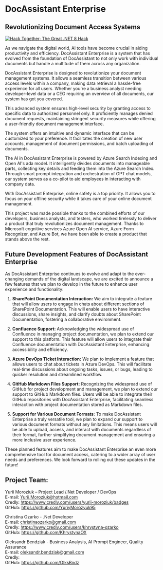 # DocAssistant Enterprise  
## Revolutionizing Document Access Systems

[![Hack Together: The Great .NET 8 Hack](https://img.shields.io/badge/Microsoft%20-Hack--Together-dotnet)](https://github.com/microsoft/hack-together-dotnetr)

   
As we navigate the digital world, AI tools have become crucial in aiding productivity and efficiency. DocAssistant Enterprise is a system that has evolved from the foundation of DocAssistant to not only work with individual documents but handle a multitude of them across any organization.  
   
DocAssistant Enterprise is designed to revolutionize your document management systems. It allows a seamless transition between various access levels within a company, making data retrieval a hassle-free experience for all users. Whether you're a business analyst needing developer-level data or a CEO requiring an overview of all documents, our system has got you covered.  
   
This advanced system ensures high-level security by granting access to specific data to authorized personnel only. It proficiently manages denied document requests, maintaining stringent security measures while offering a user-friendly document management interface.  
   
The system offers an intuitive and dynamic interface that can be customized to your preference. It facilitates the creation of new user accounts, management of document permissions, and batch uploading of documents.  
   
The AI in DocAssistant Enterprise is powered by Azure Search Indexing and Open AI's ada model. It intelligently divides documents into manageable parts, collecting key details and feeding them into the Azure Search Index. Through smart prompt integration and orchestration of GPT chat models, our system serves as a co-pilot to aid employees in interacting with company data.  
   
With DocAssistant Enterprise, online safety is a top priority. It allows you to focus on your offline security while it takes care of your online document management.  
   
This project was made possible thanks to the combined efforts of our developers, business analysts, and testers, who worked tirelessly to deliver a product that truly revolutionizes document management. Thanks to Microsoft cognitive services Azure Open AI service, Azure Form Recognizer, and Azure Bot, we have been able to create a product that stands above the rest.  

## Future Development Features of DocAssistant Enterprise  
   
As DocAssistant Enterprise continues to evolve and adapt to the ever-changing demands of the digital landscape, we are excited to announce a few features that we plan to develop in the future to enhance user experience and functionality:  
   
1. **SharePoint Documentation Interaction:** We aim to integrate a feature that will allow users to engage in chats about different sections of SharePoint Documentation. This will enable users to have interactive discussions, share insights, and clarify doubts about SharePoint Documentation, fostering a collaborative environment.  
   
2. **Confluence Support:** Acknowledging the widespread use of Confluence in managing project documentation, we plan to extend our support to this platform. This feature will allow users to integrate their Confluence documentation with DocAssistant Enterprise, enhancing accessibility and efficiency.  
   
3. **Azure DevOps Ticket Interaction:** We plan to implement a feature that allows users to chat about tickets in Azure DevOps. This will facilitate real-time discussions about ongoing tasks, issues, or bugs, leading to quicker resolution and streamlined workflow.

4. **GitHub Markdown Files Support:** Recognizing the widespread use of GitHub for project development and management, we plan to extend our support to GitHub Markdown files. Users will be able to integrate their GitHub repositories with DocAssistant Enterprise, facilitating seamless interaction with project documentation stored as Markdown files.  
   
5. **Support for Various Document Formats:** To make DocAssistant Enterprise a truly versatile tool, we plan to expand our support to various document formats without any limitations. This means users will be able to upload, access, and interact with documents regardless of their format, further simplifying document management and ensuring a more inclusive user experience.  
   
These planned features aim to make DocAssistant Enterprise an even more comprehensive tool for document access, catering to a wider array of user needs and preferences. We look forward to rolling out these updates in the future!

## Project Team:  
   
Yurii Moroziuk – Project Lead /.Net Developer / DevOps  
E-mail: Yurii.Moroziuk@hotmail.com  
Credly: https://www.credly.com/users/yurii-moroziuk/badges  
GitHub: https://github.com/YuriyMorozyuk95  
  
Christina Ozarko - .Net Developer  
E-mail: christinaozarko@gmail.com  
Credly: https://www.credly.com/users/khrystyna-ozarko  
GitHub: https://github.com/KhrystynaOX  

Oleksandr Bendziak - Business Analysis, AI Prompt Engineer, Quality Assurance  
E-mail: oleksandr.bendziak@gmail.com  
Credly:   
GitHub: https://github.com/OlksBndz  
  
